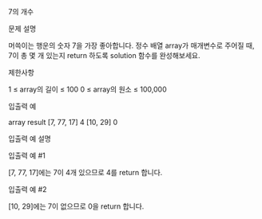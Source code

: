 7의 개수

문제 설명

머쓱이는 행운의 숫자 7을 가장 좋아합니다. 정수 배열 array가 매개변수로 주어질 때, 7이 총 몇 개 있는지 return 하도록 solution 함수를 완성해보세요.

제한사항

1 ≤ array의 길이 ≤ 100
0 ≤ array의 원소 ≤ 100,000

입출력 예

array result
[7, 77, 17] 4
[10, 29] 0

입출력 예 설명

입출력 예 #1

[7, 77, 17]에는 7이 4개 있으므로 4를 return 합니다.

입출력 예 #2

[10, 29]에는 7이 없으므로 0을 return 합니다.
